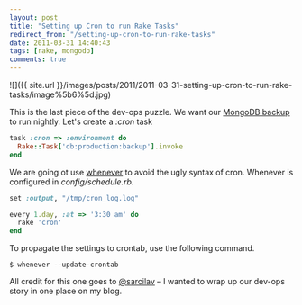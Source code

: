 ```yaml
---
layout: post
title: "Setting up Cron to run Rake Tasks"
redirect_from: "/setting-up-cron-to-run-rake-tasks"
date: 2011-03-31 14:40:43
tags: [rake, mongodb]
comments: true
---
```

![]({{ site.url }}/images/posts/2011/2011-03-31-setting-up-cron-to-run-rake-tasks/image%5b6%5d.jpg)

This is the last piece of the dev-ops puzzle. We want our [MongoDB backup](http://code.dblock.org/ShowPost.aspx?id=192) to run nightly. Let's create a _:cron_ task

```ruby
task :cron => :environment do
  Rake::Task['db:production:backup'].invoke
end
```

We are going ot use [whenever](https://github.com/javan/whenever) to avoid the ugly syntax of cron. Whenever is configured in _config/schedule.rb_.

```ruby
set :output, "/tmp/cron_log.log"

every 1.day, :at => '3:30 am' do
  rake 'cron'
end
```

To propagate the settings to crontab, use the following command.

```
$ whenever --update-crontab
```

All credit for this one goes to [@sarcilav](http://blog.sarcilav.com/) – I wanted to wrap up our dev-ops story in one place on my blog.
